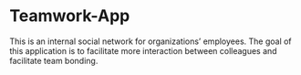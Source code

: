 # Teamwork-App
This is an internal social network for organizations’ employees. The goal of this application is to facilitate more interaction between colleagues and facilitate team bonding.
